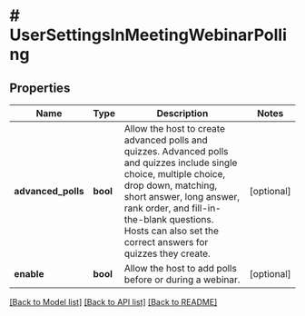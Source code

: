 # # UserSettingsInMeetingWebinarPolling

## Properties

Name | Type | Description | Notes
------------ | ------------- | ------------- | -------------
**advanced_polls** | **bool** | Allow the host to create advanced polls and quizzes. Advanced polls and quizzes include single choice, multiple choice, drop down, matching, short answer, long answer, rank order, and fill-in-the-blank questions. Hosts can also set the correct answers for quizzes they create. | [optional]
**enable** | **bool** | Allow the host to add polls before or during a webinar. | [optional]

[[Back to Model list]](../../README.md#models) [[Back to API list]](../../README.md#endpoints) [[Back to README]](../../README.md)
